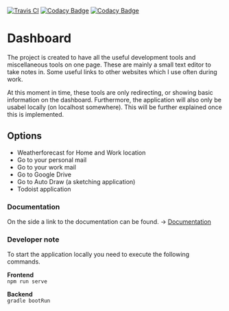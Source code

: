 [![Travis CI](https://travis-ci.org/EvilAngel94/Dashboard.svg?branch=master)](https://travis-ci.org/EvilAngel94/Dashboard)
[![Codacy Badge](https://app.codacy.com/project/badge/Grade/764e12b0a8cf4cd3aa8a8b0f8d4c224d)](https://www.codacy.com/manual/michieldesmet1994/Dashboard?utm_source=github.com&amp;utm_medium=referral&amp;utm_content=EvilAngel94/Dashboard&amp;utm_campaign=Badge_Grade)
[![Codacy Badge](https://app.codacy.com/project/badge/Coverage/764e12b0a8cf4cd3aa8a8b0f8d4c224d)](https://www.codacy.com/manual/michieldesmet1994/Dashboard?utm_source=github.com&amp;utm_medium=referral&amp;utm_content=EvilAngel94/Dashboard&amp;utm_campaign=Badge_Coverage)
# Dashboard
The project is created to have all the useful development tools and miscellaneous tools on one page. 
These are mainly a small text editor to take notes in. Some useful links to other websites which I use often during work.

At this moment in time, these tools are only redirecting, or showing basic information on the dashboard. 
Furthermore, the application will also only be usabel locally (on localhost somewhere). This will be further explained once this is implemented.

## Options
 - Weatherforecast for Home and Work location
 - Go to your personal mail
 - Go to your work mail
 - Go to Google Drive
 - Go to Auto Draw (a sketching application)
 - Todoist application

### Documentation
On the side a link to the documentation can be found. ->
[Documentation](https://docs.google.com/document/d/1vGZuTfVi3imIKocLeMz2skk_1D1S5_bUTREcNllLrcQ/edit?usp=sharing)

### Developer note
To start the application locally you need to execute the following commands.

**Frontend**<br>
```npm run serve```

**Backend**<br>
```gradle bootRun```